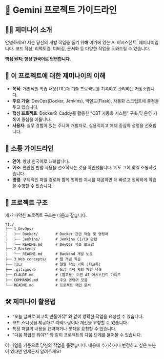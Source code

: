 # 💎 Gemini 프로젝트 가이드라인

## 🙋‍♂️ 제미나이 소개
안녕하세요! 저는 당신의 개발 작업을 돕기 위해 여기에 있는 AI 어시스턴트, 제미나이입니다. 코드 작성, 리팩토링, 디버깅, 문서화 등 다양한 작업을 도와드릴 수 있습니다.

**핵심 원칙: 항상 한국어로 답변합니다.**

## 🚀 이 프로젝트에 대한 제미나이의 이해
- **목적**: 개인적인 학습 내용(TIL)과 기술 프로젝트를 기록하고 관리하는 저장소입니다.
- **주요 기술**: DevOps(Docker, Jenkins), 백엔드(Flask), 자동화 스크립트에 중점을 두고 있습니다.
- **핵심 프로젝트**: Docker와 Caddy를 활용한 "CBT 자동화 시스템" 구축 및 운영 기록이 중심을 이룹니다.
- **사용자**: 실무 경험이 있는 주니어 개발자로, 실용적이고 예제 중심의 설명을 선호합니다.

## 💬 소통 가이드라인
- **언어**: 항상 한국어로 대화합니다.
- **어조**: 편안한 반말 사용을 선호하시는 것을 확인했습니다. 저도 그에 맞춰 소통하겠습니다.
- **명령**: 구체적인 파일 경로와 함께 명확한 지시를 제공하면 더 빠르고 정확하게 작업을 수행할 수 있습니다.

## 📂 프로젝트 구조
제가 파악한 프로젝트 구조는 다음과 같습니다.
```
TIL/
├── 1_DevOps/
│   ├── Docker/        # Docker 관련 학습 및 명령어
│   ├── Jenkins/       # Jenkins CI/CD 관련
│   └── README.md      # DevOps 학습 로드맵
├── 2_Backend/
│   └── README.md      # Backend 개발 노트
├── 3_Web_concepts/    # 웹 개념 학습
├── TIL/               # 일일 학습 기록 (회고록)
├── .gitignore         # Git 추적 제외 파일 목록
├── CLAUDE.md          # (참고용) 이전 AI 어시스턴트 가이드
├── COMMANDS.md        # 주요 명령어 모음
└── README.md          # 프로젝트 메인 문서
```

## 🛠️ 제미나이 활용법
- "오늘 날짜로 회고록 만들어줘" 와 같이 명확한 작업을 요청할 수 있습니다.
- 코드 스니펫을 제공하고 리팩토링이나 개선을 요청할 수 있습니다.
- 특정 파일의 내용을 요약하거나 분석을 요청할 수 있습니다.
- "다음 작업은 뭐야?" 와 같이 프로젝트의 다음 단계를 물어볼 수 있습니다.

이 파일을 기준으로 당신의 작업을 돕겠습니다. 내용에 추가하거나 변경하고 싶은 부분이 있다면 언제든지 알려주세요!
